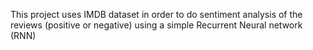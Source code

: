 This project uses IMDB dataset in order to do sentiment analysis of the reviews (positive or negative) using a simple Recurrent Neural network (RNN)
